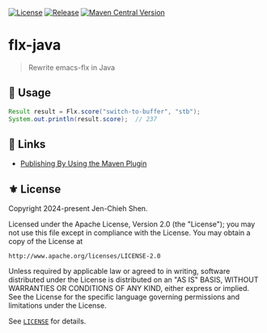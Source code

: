 [![License](https://img.shields.io/badge/License-Apache_2.0-green.svg)](https://opensource.org/licenses/Apache-2.0)
[![Release](https://img.shields.io/github/tag/the-flx/flx-java.svg?label=release&logo=github)](https://github.com/the-flx/flx-java/releases/latest)
[![Maven Central Version](https://img.shields.io/maven-central/v/io.github.the-flx/flx-java?logo=sonatype)](https://central.sonatype.com/artifact/io.github.the-flx/flx-java)

# flx-java
> Rewrite emacs-flx in Java

## 🔨 Usage

```java
Result result = Flx.score("switch-to-buffer", "stb");
System.out.println(result.score);  // 237
```

## 🔗 Links

- [Publishing By Using the Maven Plugin](https://central.sonatype.org/publish/publish-portal-maven/#wait-for-publishing)

## ⚜ License

Copyright 2024-present Jen-Chieh Shen.

Licensed under the Apache License, Version 2.0 (the "License");
you may not use this file except in compliance with the License.
You may obtain a copy of the License at

    http://www.apache.org/licenses/LICENSE-2.0

Unless required by applicable law or agreed to in writing, software
distributed under the License is distributed on an "AS IS" BASIS,
WITHOUT WARRANTIES OR CONDITIONS OF ANY KIND, either express or implied.
See the License for the specific language governing permissions and
limitations under the License.

See [`LICENSE`](./LICENSE) for details.
